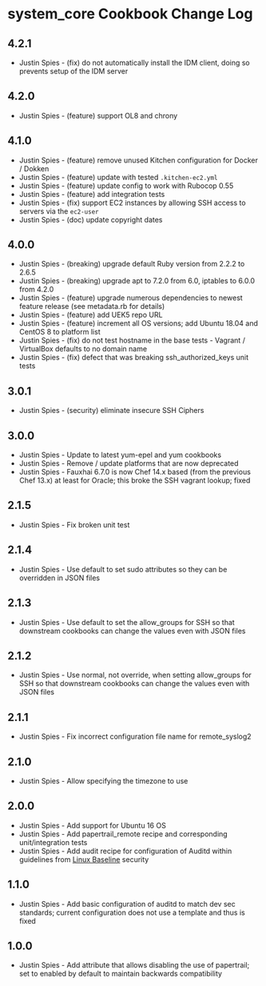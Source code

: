 # system_core Cookbook Change Log

## 4.2.1

- Justin Spies - (fix) do not automatically install the IDM client, doing so prevents setup of the IDM server

## 4.2.0

- Justin Spies - (feature) support OL8 and chrony

## 4.1.0

- Justin Spies - (feature) remove unused Kitchen configuration for Docker / Dokken
- Justin Spies - (feature) update with tested `.kitchen-ec2.yml`
- Justin Spies - (feature) update config to work with Rubocop 0.55
- Justin Spies - (feature) add integration tests
- Justin Spies - (fix) support EC2 instances by allowing SSH access to servers via the `ec2-user`
- Justin Spies - (doc) update copyright dates

## 4.0.0

- Justin Spies - (breaking) upgrade default Ruby version from 2.2.2 to 2.6.5
- Justin Spies - (breaking) upgrade apt to 7.2.0 from 6.0, iptables to 6.0.0 from 4.2.0
- Justin Spies - (feature) upgrade numerous dependencies to newest feature release (see metadata.rb for details)
- Justin Spies - (feature) add UEK5 repo URL
- Justin Spies - (feature) increment all OS versions; add Ubuntu 18.04 and CentOS 8 to platform list
- Justin Spies - (fix) do not test hostname in the base tests - Vagrant / VirtualBox defaults to no domain name
- Justin Spies - (fix) defect that was breaking ssh_authorized_keys unit tests

## 3.0.1

- Justin Spies - (security) eliminate insecure SSH Ciphers

## 3.0.0

- Justin Spies - Update to latest yum-epel and yum cookbooks
- Justin Spies - Remove / update platforms that are now deprecated
- Justin Spies - Fauxhai 6.7.0 is now Chef 14.x based (from the previous Chef 13.x) at least for Oracle; this broke the SSH vagrant lookup; fixed

## 2.1.5

- Justin Spies - Fix broken unit test

## 2.1.4

- Justin Spies - Use default to set sudo attributes so they can be overridden in JSON files

## 2.1.3

- Justin Spies - Use default to set the allow_groups for SSH so that downstream cookbooks can change the values even with JSON files

## 2.1.2

- Justin Spies - Use normal, not override, when setting allow_groups for SSH so that downstream cookbooks can change the values even with JSON files

## 2.1.1

- Justin Spies - Fix incorrect configuration file name for remote_syslog2

## 2.1.0

- Justin Spies - Allow specifying the timezone to use

## 2.0.0

- Justin Spies - Add support for Ubuntu 16 OS
- Justin Spies - Add papertrail_remote recipe and corresponding unit/integration tests
- Justin Spies - Add audit recipe for configuration of Auditd within guidelines from [Linux Baseline](https://github.com/dev-sec/linux-baseline) security

## 1.1.0

- Justin Spies - Add basic configuration of auditd to match dev sec standards; current configuration does not use a template and thus is fixed

## 1.0.0

- Justin Spies - Add attribute that allows disabling the use of papertrail; set to enabled by default to maintain backwards compatibility
